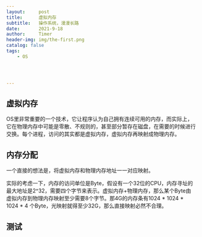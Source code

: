 ```yaml
---
layout:     post
title:      虚拟内存
subtitle:   操作系统，漫漫长路
date:       2021-9-18
author:     Timer
header-img: img/the-first.png
catalog: false
tags:
    - OS




---
```


## 虚拟内存

OS里非常重要的一个技术，它让程序认为自己拥有连续可用的内存，而实际上，它在物理内存中可能是零散、不规则的，甚至部分暂存在磁盘，在需要的时候进行交换。每个进程，访问的其实都是虚拟内存，虚拟内存再映射成物理内存。    



## 内存分配

一个直接的想法是，将虚拟内存和物理内存地址一一对应映射。

实际的考虑一下，内存的访问单位是Byte，假设有一个32位的CPU，内存寻址的最大地址是2^32，需要四个字节来表示。虚拟内存+物理内存，那么某个Byte由虚拟内存到物理内存映射至少需要8个字节。那4G的内存条有1024 * 1024 * 1024 * 4 个Byte，光映射就得至少32G，那么直接映射必然不合理。  



## 测试









































